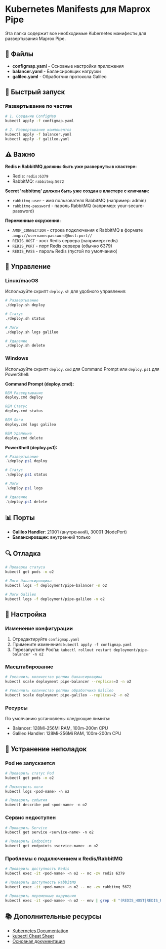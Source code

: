 # Kubernetes Manifests для Maprox Pipe

Эта папка содержит все необходимые Kubernetes манифесты для развертывания Maprox Pipe.

## 📁 Файлы

- **configmap.yaml** - Основные настройки приложения
- **balancer.yaml** - Балансировщик нагрузки
- **galileo.yaml** - Обработчик протокола Galileo

## 🚀 Быстрый запуск



### Развертывание по частям
```bash
# 1. Создание ConfigMap
kubectl apply -f configmap.yaml

# 2. Развертывание компонентов
kubectl apply -f balancer.yaml
kubectl apply -f galileo.yaml
```

## ⚠️ Важно

**Redis и RabbitMQ должны быть уже развернуты в кластере:**
- Redis: `redis:6379`
- RabbitMQ: `rabbitmq:5672`

**Secret 'rabbitmq' должен быть уже создан в кластере с ключами:**
- `rabbitmq-user` - имя пользователя RabbitMQ (например: admin)
- `rabbitmq-password` - пароль RabbitMQ (например: your-secure-password)

**Переменные окружения:**
- `AMQP_CONNECTION` - строка подключения к RabbitMQ в формате `amqp://username:password@host:port//`
- `REDIS_HOST` - хост Redis сервера (например: redis)
- `REDIS_PORT` - порт Redis сервера (обычно 6379)
- `REDIS_PASS` - пароль Redis (пустой по умолчанию)

## 🔧 Управление

### Linux/macOS
Используйте скрипт `deploy.sh` для удобного управления:

```bash
# Развертывание
./deploy.sh deploy

# Статус
./deploy.sh status

# Логи
./deploy.sh logs galileo

# Удаление
./deploy.sh delete
```

### Windows
Используйте скрипт `deploy.cmd` для Command Prompt или `deploy.ps1` для PowerShell:

**Command Prompt (deploy.cmd):**
```cmd
REM Развертывание
deploy.cmd deploy

REM Статус
deploy.cmd status

REM Логи
deploy.cmd logs galileo

REM Удаление
deploy.cmd delete
```

**PowerShell (deploy.ps1):**
```powershell
# Развертывание
.\deploy.ps1 deploy

# Статус
.\deploy.ps1 status

# Логи
.\deploy.ps1 logs

# Удаление
.\deploy.ps1 delete
```

## 📊 Порты

- **Galileo Handler**: 21001 (внутренний), 30001 (NodePort)
- **Балансировщик**: внутренний только

## 🔍 Отладка

```bash
# Проверка статуса
kubectl get pods -n o2

# Логи балансировщика
kubectl logs -f deployment/pipe-balancer -n o2

# Логи Galileo
kubectl logs -f deployment/pipe-galileo -n o2
```

## 📝 Настройка

### Изменение конфигурации
1. Отредактируйте `configmap.yaml`
2. Примените изменения: `kubectl apply -f configmap.yaml`
3. Перезапустите Pod'ы: `kubectl rollout restart deployment/pipe-balancer -n o2`

### Масштабирование
```bash
# Увеличить количество реплик балансировщика
kubectl scale deployment pipe-balancer --replicas=3 -n o2

# Увеличить количество реплик обработчика Galileo
kubectl scale deployment pipe-galileo --replicas=2 -n o2
```

### Ресурсы
По умолчанию установлены следующие лимиты:
- Balancer: 128Mi-256Mi RAM, 100m-200m CPU
- Galileo Handler: 128Mi-256Mi RAM, 100m-200m CPU

## 🚨 Устранение неполадок

### Pod не запускается
```bash
# Проверить статус Pod
kubectl get pods -n o2

# Посмотреть логи
kubectl logs <pod-name> -n o2

# Проверить события
kubectl describe pod <pod-name> -n o2
```

### Сервис недоступен
```bash
# Проверить Service
kubectl get service <service-name> -n o2

# Проверить Endpoints
kubectl get endpoints <service-name> -n o2
```

### Проблемы с подключением к Redis/RabbitMQ
```bash
# Проверить доступность Redis
kubectl exec -it <pod-name> -n o2 -- nc -zv redis 6379

# Проверить доступность RabbitMQ
kubectl exec -it <pod-name> -n o2 -- nc -zv rabbitmq 5672

# Проверить переменные окружения
kubectl exec -it <pod-name> -n o2 -- env | grep -E "(REDIS_HOST|REDIS_PORT|REDIS_PASS|AMQP_CONNECTION)"
```

## 📚 Дополнительные ресурсы

- [Kubernetes Documentation](https://kubernetes.io/docs/)
- [kubectl Cheat Sheet](https://kubernetes.io/docs/reference/kubectl/cheatsheet/)
- [Основная документация](../README.md)
